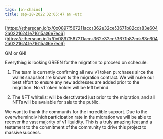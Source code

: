 ```yaml
---
tags: [on-chains]
title: sep-28-2022 02:05:47 am +utc
---
```


[https://etherscan.io/tx/0x08971567211acca362e32ce53671b82cda83e6042a02216241e71615a06e7ec6](https://etherscan.io/tx/0x08971567211acca362e32ce53671b82cda83e6042a02216241e71615a06e7ec6)

GM or GN!

Everything is looking GREEN for the migration to proceed on schedule.

1. The team is currently confirming all new v1 token purchases since the wallet snapshot are known to the migration contract. We will make our best effort to ensure any new addresses are added prior to the migration. No v1 token holder will be left behind.

2. The NFT whitelist will be deactivated just prior to the migration, and all NFTs will be available for sale to the public.

We want to thank the community for the incredible support. Due to the overwhelmingly high participation rate in the migration we will be able to recover the vast majority of v1 liquidity. This is a truly amazing feat and a testament to the commitment of the community to drive this project to massive success.
